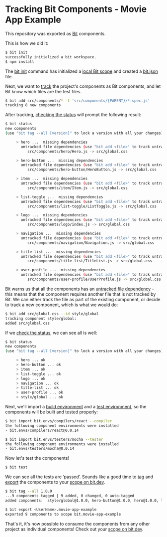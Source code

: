 # Tracking Bit Components - Movie App Example

This repository was exported as [Bit](https://docs.bit.dev/docs/what-is-bit.html) components.

This is how we did it:

```bash
$ bit init
successfully initialized a bit workspace.
$ npm install
```

The [bit init](https://docs.bit.dev/docs/cli-init.html) command has initialized a [local Bit scope](https://docs.bit.dev/docs/what-is-bit.html#what-is-a-scope-collection) and created a [bit.json](https://docs.bit.dev/docs/conf-bit-json.html) file.

Next, we want to [track](https://docs.bit.dev/docs/isolating-and-tracking-components.html) the project's components as Bit components, and let Bit know which files are the test files.

```bash
$ bit add src/components/* -t 'src/components/{PARENT}/*.spec.js'
tracking 8 new components
```

After tracking, [checking the status](https://docs.bit.dev/docs/cli-status.html) will prompt the following result:

```bash
$ bit status
new components
(use "bit tag --all [version]" to lock a version with all your changes)

     > hero ...  missing dependencies
       untracked file dependencies (use "bit add <file>" to track untracked files as components):
          src/components/hero/Hero.js -> src/global.css

     > hero-button ...  missing dependencies
       untracked file dependencies (use "bit add <file>" to track untracked files as components):
          src/components/hero-button/HeroButton.js -> src/global.css

     > item ...  missing dependencies
       untracked file dependencies (use "bit add <file>" to track untracked files as components):
          src/components/item/Item.js -> src/global.css

     > list-toggle ...  missing dependencies
       untracked file dependencies (use "bit add <file>" to track untracked files as components):
          src/components/list-toggle/ListToggle.js -> src/global.css

     > logo ...  missing dependencies
       untracked file dependencies (use "bit add <file>" to track untracked files as components):
          src/components/logo/index.js -> src/global.css

     > navigation ...  missing dependencies
       untracked file dependencies (use "bit add <file>" to track untracked files as components):
          src/components/navigation/Navigation.js -> src/global.css

     > title-list ...  missing dependencies
       untracked file dependencies (use "bit add <file>" to track untracked files as components):
          src/components/title-list/TitleList.js -> src/global.css

     > user-profile ...  missing dependencies
       untracked file dependencies (use "bit add <file>" to track untracked files as components):
          src/components/user-profile/UserProfile.js -> src/global.css
```

Bit warns us that all the components has an [untracked file dependency](https://docs.bit.dev/docs/isolating-and-tracking-components.html#tracking-a-component-with-dependencies) - this means that the component requires another file that is not tracked by Bit. We can either track the file as part of the existing component, or decide to track a new component, which is what we would do:

```bash
$ bit add src/global.css --id style/global
tracking component style/global:
added src/global.css
```

If we [check the status](https://docs.bit.dev/docs/cli-status.html), we can see all is well:

```bash
$ bit status
new components
(use "bit tag --all [version]" to lock a version with all your changes)

     > hero ... ok
     > hero-button ... ok
     > item ... ok
     > list-toggle ... ok
     > logo ... ok
     > navigation ... ok
     > title-list ... ok
     > user-profile ... ok
     > style/global ... ok
```

Next, we'll import a [build environment](https://docs.bit.dev/docs/building-components.html#defining-a-default-compiler-for-your-project) and a [test environment](https://docs.bit.dev/docs/testing-components.html#defining-a-tester-for-your-project), so the components will be built and tested properly:

```bash
$ bit import bit.envs/compilers/react --compiler
the following component environments were installed
- bit.envs/compilers/react@0.0.14

$ bit import bit.envs/testers/mocha --tester
the following component environments were installed
- bit.envs/testers/mocha@0.0.14
```

Now let's test the components!

```bash
$ bit test
```

We can see all the tests  are ‘passed’. Sounds like a good time to [tag](https://docs.bit.dev/docs/versioning-tracked-components.html) and [export](https://docs.bit.dev/docs/cli-export.html) the components to your [scope on bit.dev](https://bit.dev).

```bash
$ bit tag --all 1.0.0
...9 components tagged | 9 added, 0 changed, 0 auto-tagged
added components:  style/global@1.0.0, hero-button@1.0.0, hero@1.0.0, list-toggle@1.0.0, item@1.0.0, logo@1.0.0, navigation@1.0.0, title-list@1.0.0, user-profile@1.0.0

$ bit export <UserName>.movie-app-example
exported 9 components to scope bit.movie-app-example
```

That's it, it's now possible to consume the components from any other project as individual components!
Check out your [scope on bit.dev](https://bit.dev/).
